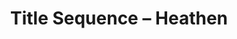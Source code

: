 ---
title: 'Title Sequence &ndash; Heathen'
slug : heathen
description: Title sequence voor een niet bestaande serie/film.
type: intern
members:
    - name : Lander Denys
      major: Multimediaproductie
      minor: Audiovisual Design
      academic-year: 3de jaar
thumbnail:
    url: thumb_DenysLander_800x400.png
    alt: ""
    height: 1
    width: 2
    text-color: "285D84"
    background-color: "285D84"
media:
    - url : 1.png
      type: image
    - url : 2.png
      type: image
    - url : 3.png
      type: image
    - url : 4.png
      type: image
    - url : 5.png
      type: image
    - url : 6.png
      type: image
    - url : "209717004"
      type: vimeo
created: 20/01/2017
order: 14
---